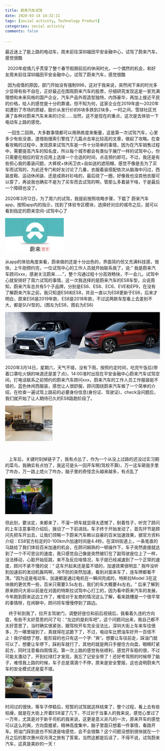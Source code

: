 ```yaml
---
title: 蔚来汽车试驾
date: 2020-03-14 14:32:11
tags: [social activity, Technology Product]
categories: social activity
comments: false

---
```


最近迷上了能上路的电动车，周末前往深圳福田平安金融中心，试驾了蔚来汽车，感觉很酷

<!--more-->

&nbsp;&nbsp;2020年疫情几乎贯穿了整个春节假期前后的休闲时光，一个偶然的机会，和好友周末前往深圳福田平安金融中心，试驾了蔚来汽车，感觉很酷



&nbsp;&nbsp;因为疫情的原因，部门开始没有强制996，这对于我来说，突然闲下来的时光多少显得有些不自在，正好最近在围观蔚来汽车的股票，仔细研究发现这是一家充满理想和未来风格的国产企业，汽车产品外观造型独特，内饰豪华，再加上接近平民的价格，给人的感觉是十分的靠谱。但不知为何，这家企业在2019年底～2020年初遭到了市场的质疑，股价从发行价的6块多跌到2块多，一时之间，雪球社区充满了各种对蔚来汽车未来的讨论……当然，这不是现在的重点，这次是去体验一下电动车上路的感觉。



&nbsp;&nbsp;一回生二回熟，大多数事情都可以用熟练度来衡量，这是第一次试驾汽车，心里多少有些没谱，遂借助搜索引擎找了几篇点击率比较高的文章，做起了攻略。在查看攻略的过程中，发现原来试驾汽车是一件十分简单的事情，因为在汽车销售过程中，需要提高汽车的知名度，所以每个城市都会有类似于展厅一样的试驾中心，你只需要在相应的官方应用上选择一个合适的时间，点击预约即可。不过，我还是有些担心我的着装问题，大裤衩+休闲卫衣+自如送的遮阳帽，感觉不像是去为了买车而试驾的，为此还专门和好友讨论了几番，衣服着装搭配依次从脑海中闪过，西装皮鞋、运动休闲装、还是成熟衬衫啥的，最后绕了一圈，好像我也没其他衣服可以穿了，再说我也确实不是为了买车而去试驾的啊，管那么多着装干啥，于是最后一个障碍也没了。



2020年3月12日，为了周六的试驾，我提前按照攻略步骤，下载了 蔚来汽车 app，按照app内的指示，找到了体验专区模块，选择好对应的城市之后，就可以看到指定的蔚来空间-试驾中心了

<img src="蔚来汽车试驾/image/image-20200627175825802.png" alt="image-20200627175825802" style="zoom:50%;" />

从app的体验角度来看，蔚来做的还是十分出色的，界面简约但又充满科技感，很快，上午刚预约完，一位试驾中心的工作人员就开始联系我了，说:” 我是蔚来汽车顾问xxx，感谢关注蔚来……”，整个沟通过程十分高效畅快，不一会儿，试驾中心就安排好了周六试驾的事情，这一次我选择的是蔚来汽车的ES8车型，众说周知，蔚来汽车总共有5个子品牌，分别是ES6、ES8、EC6、EVE和EP9，在没有了解蔚来汽车之前，我只知道ES6和ES8，并且一直以为ES8更新于ES6，后来才明白，原来ES6是2019年款、ES8是2018年款，不过这两款车型看上去差别不大，都是SUV型的。(图左为ES8，图右为ES6)



<img src="蔚来汽车试驾/image/image-20200627181405622.png" alt="image-20200627181405622" style="zoom:50%;" />



2020年3月14日，星期六，天气不错，没有下雨，按照约定时间，吃完午饭后(带着口罩吃火锅的味道还是差了点)，14:00准时出现在平安金融中心蔚来汽车试驾空间，打电话联系之前预约的蔚来汽车顾问xxx，蔚来汽车的工作人员工作服装挺不错的，蓝色休闲西服装，感觉让人很舒服，顾问围绕蔚来汽车做了一个简单的介绍，在检查一遍试驾上路前的必要身份信息(身份证、驾驶证)，check没问题后，我们就开始了让人期待已久的ES8路跑阶段了。



<img src="蔚来汽车试驾/image/mmexport1584177084229.jpg" alt="mmexport1584177084229" style="zoom:15%;" />

​        



&nbsp;&nbsp; 上车后，关键时刻掉链子了，我有点怂了，作为一个从没上过路的还没过实习期的菜鸟，我确实有点怕了，我这可是头一回开车啊(驾校不算)，万一这车砸我手里了咋办，万一路上熄火了咋办，脑子里的奇怪念头越来越多，有点乱了

<img src="蔚来汽车试驾/image/mmexport1584172171071.jpg" alt="mmexport1584172171071" style="zoom:15%;" />

但此刻，要淡定，来都来了，不溜一把车就显得太遗憾了，耐着性子，听完了顾问的上车注意事项介绍后，拨动了一下前进挡，车子终于开始发动了，首先环节是顾问先把车开出去，让我们领略一下蔚来汽车赖以自豪的百米加速效果，据官方资料介绍：ES8官方标定的0-100km/h加速时间是4.4秒。在深圳街道上，一条笔直的马路给了我们体验百米加速的机会，在顾问娴熟的一顿操作下，车子突然直接就达到了一个不可思议的速度，我只感觉自己像是突然被钉在了副驾驶座位上了一样，没法移动，心脏开始狂跳，来不及反应啥情况，车子就已经减速到了一个正常的速度，顾问不紧不慢的说：“  这车开起来还是蛮不错的，加速效果很明显.”    我咋没听到加速前的发动机轰鸣啊，冷不防的突然加速，看到对面来车了，连车牌都看不清。"因为这是电动车，加速都是通过电机在一瞬间完成的，特斯拉Model 3在这块做的更优秀一些，百米只需要3.5s左右，我们的车大概要4s左右。“  后来了解到原来顾问大哥以前是在对面的特斯拉试驾中心打工的，因为看中蔚来汽车的发展，今年跑到蔚来这边工作了，难怪对于友商的情况这么了解，看来跳槽是一个很平常的事情呀，在闲聊中，顾问将车慢慢停到了路边。



&nbsp;&nbsp; 终于轮到我了，拉开主驾驶门，调整好座位和前后视镜后，我看着久违的方向盘，有些不太好意思的问了句：“左边的是刹车吧”，这个问题问出来，我自己都不太好意思了，当时确实很紧张，跟驾校开车完全没法比，深圳大街上车来车往很多，万一哪里碰到了，真就得在这跪下了，不过，电动车比燃油车好开一百倍不止！我仔细想了想，能形容的也只有这一个字: ”爽“。想要让车往前走，踩油门就可以了，想要让车停下，踩刹车就行了，其他的就是两只手握住方向盘，眼睛盯紧前方，同时注意看四周情况。第一次上路的感觉有些顺利，感觉开车稳的很，不过可能太激动了，开到红绿灯才发现，我忘了记安全带了！还好考驾照的时候带了脑子，难怪我上路的时候，车子总是滴滴个不停，原来是安全警报，这也说明蔚来汽车的安全模式还是蛮不错。



<img src="蔚来汽车试驾/image/IMG_20200314_144751.jpg" alt="IMG_20200314_144751" style="zoom:15%;" />





时间过的很快，等车子停稳后，短暂的试驾就这样结束了，整个过程，看上去有些枯燥，就是在大街上开着ES8溜了几下，不过对于当事人的我来说，感觉心里过了一万年，尤其是对于新手司机的我来说，这更是意义非凡的一次，原来开车的感觉可以这么的爽，方向盘握紧，精神高度集中，脑子里面只想着一件事情，看路开车。把油门踩到底也不知道是啥感觉，会不会很飘？这个问题没想到很快就在一个月之后的那次惠州双月湾之旅有了答案，当然这都是后话了，不得不说，试驾蔚来汽车，这真是美妙的一天！

